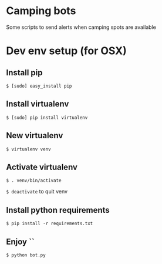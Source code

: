 # Camping bots

Some scripts to send alerts when camping spots are available

# Dev env setup (for OSX)

## Install pip 
```$ [sudo] easy_install pip```

## Install virtualenv 
```$ [sudo] pip install virtualenv```

## New virtualenv 
```$ virtualenv venv```

## Activate virtualenv 
```$ . venv/bin/activate```

```$ deactivate``` to quit venv

## Install python requirements 
```$ pip install -r requirements.txt```

## Enjoy ``
```$ python bot.py```